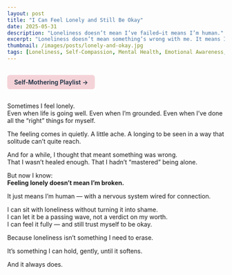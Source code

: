 ```yaml
---
layout: post
title: "I Can Feel Lonely and Still Be Okay"
date: 2025-05-31
description: "Loneliness doesn’t mean I’ve failed—it means I’m human."
excerpt: "Loneliness doesn’t mean something’s wrong with me. It means I’m human — and I can hold that feeling without shame."
thumbnail: /images/posts/lonely-and-okay.jpg
tags: [Loneliness, Self-Compassion, Mental Health, Emotional Awareness, Healing]
---
```


<a href="https://music.youtube.com/playlist?list=PLuO5E1rh5RqIzePJeOjdXo62gwnYJ748_&si=NvtF0mzI9Sx2IoPu&shuffle=1" 
   target="_blank" 
   class="back-button"
   style="display:inline-block; margin: 1rem auto; background-color: #F4D3D8; color: #1A2D41; padding: 0.5rem 1rem; border-radius: 6px; font-weight: 600; text-decoration: none;">
  Self‑Mothering Playlist →
</a>

Sometimes I feel lonely.  
Even when life is going well. Even when I’m grounded. Even when I’ve done all the “right” things for myself.

The feeling comes in quietly. A little ache. A longing to be seen in a way that solitude can’t quite reach.

And for a while, I thought that meant something was wrong.  
That I wasn’t healed enough. That I hadn’t “mastered” being alone.

But now I know:  
**Feeling lonely doesn’t mean I’m broken.**

It just means I’m human — with a nervous system wired for connection.

I can sit with loneliness without turning it into shame.  
I can let it be a passing wave, not a verdict on my worth.  
I can feel it fully — and still trust myself to be okay.

Because loneliness isn’t something I need to erase.

It’s something I can hold, gently, until it softens.

And it always does.
